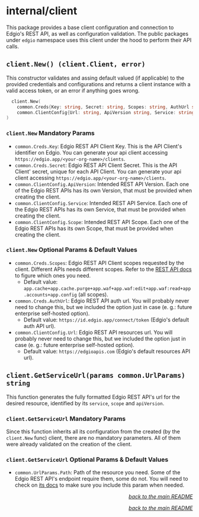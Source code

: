 # internal/client

This package provides a base client configuration and connection to Edgio's REST API, as well as configuration validation. The public packages under `edgio` namespace uses this client under the hood to perform their API calls.

## `client.New() (client.Client, error)`

This constructor validates and assing default valued (if applicable) to the provided credentials and configurations and returns a client instance with a valid access token, or an error if anything goes wrong.

```go
  client.New(
    common.Creds{Key: string, Secret: string, Scopes: string, AuthUrl string},
    common.ClientConfig{Url: string, ApiVersion string, Service: string, Scope: string, OrgId: string}
)
```

### `client.New` Mandatory Params

- `common.Creds.Key`: Edgio REST API Client Key. This is the API Client's identifier on Edgio. You can generate your api client accessing `https://edgio.app/<your-org-name>/clients`.
- `common.Creds.Secret`: Edgio REST API Client Secret. This is the API Client' secret, unique for each API Client. You can generate your api client accessing `https://edgio.app/<your-org-name>/clients`.
- `common.ClientConfig.ApiVersion`: Intended REST API Version. Each one of the Edgio REST APIs has its own Version, that must be provided when creating the client.
- `common.ClientConfig.Service`: Intended REST API Service. Each one of the Edgio REST APIs has its own Service, that must be provided when creating the client.
- `common.ClientConfig.Scope`: Intended REST API Scope. Each one of the Edgio REST APIs has its own Scope, that must be provided when creating the client.

### `client.New` Optional Params & Default Values

- `common.Creds.Scopes`: Edgio REST API Client scopes requested by the client. Different APIs needs different scopes. Refer to the [REST API docs](https://docs.edg.io/rest_api) to figure which ones you need.
  - Default value: `app.cache+app.cache.purge+app.waf+app.waf:edit+app.waf:read+app.accounts+app.config` (all scopes).
- `common.Creds.AuthUrl`: Edgio REST API auth url. You will probably never need to change this, but we included the option just in case (e. g.: future enterprise self-hosted option).
  - Default value: `https://id.edgio.app/connect/token` (Edgio's default auth API url).
- `common.ClientConfig.Url`: Edgio REST API resources url. You will probably never need to change this, but we included the option just in case (e. g.: future enterprise self-hosted option).
  - Default value: `https://edgioapis.com` (Edgio's default resources API url).

## `client.GetServiceUrl(params common.UrlParams) string`

This function generates the fully formatted Edgio REST API's url for the desired resource, identified by its `service`, `scope` and `apiVersion`.

### `client.GetServiceUrl` Mandatory Params

Since this function inherits all its configuration from the created (by the `client.New` func) client, there are no mandatory parameters. All of them were already validated on the creation of the client.

### `client.GetServiceUrl` Optional Params & Default Values

- `common.UrlParams.Path`: Path of the resource you need. Some of the Edgio REST API's endpoint require them, some do not. You will need to check on [its docs](https://docs.edg.io/rest_api) to make sure you include this param when needed.

<p align="right"><em><a href="/#client">back to the main README</a></em></p>
<p align="right"><em><a href="/edgio-go-sdk/#client">back to the main README</a></em></p>
